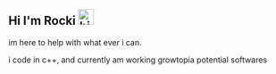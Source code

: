 ## Hi I'm Rocki <img src="https://user-images.githubusercontent.com/1303154/88677602-1635ba80-d120-11ea-84d8-d263ba5fc3c0.gif" width="28px" height="28px" alt="hi">

im here to help with what ever i can.

i code in c++, and currently am working growtopia potential softwares
